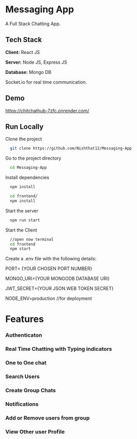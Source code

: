 # Messaging App

A Full Stack Chatting App.

## Tech Stack

**Client:** React JS

**Server:** Node JS, Express JS

**Database:** Mongo DB

  Socket.io for real time communication.
  
## Demo
https://chitchathub-7zfc.onrender.com/

## Run Locally

Clone the project

```bash
  git clone https://github.com/Nishthat12/Messaging-App
```

Go to the project directory

```bash
  cd Messaging-App
```

Install dependencies

```bash
  npm install
```

```bash
  cd frontend/
  npm install
```

Start the server

```bash
  npm run start
```
Start the Client

```bash
  //open now terminal
  cd frontend
  npm start
```

Create a .env file with the following details:

PORT= {YOUR CHOSEN PORT NUMBER}

MONGO_URI={YOUR MONGODB DATABASE URI}

JWT_SECRET={YOUR JSON WEB TOKEN SECRET}

NODE_ENV=production //for deployment
  
# Features

### Authenticaton
### Real Time Chatting with Typing indicators
### One to One chat
### Search Users
### Create Group Chats
### Notifications 
### Add or Remove users from group
### View Other user Profile

  
